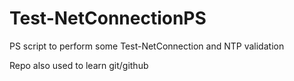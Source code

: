 # Test-NetConnectionPS
PS script to perform some Test-NetConnection and NTP validation

Repo also used to learn git/github
